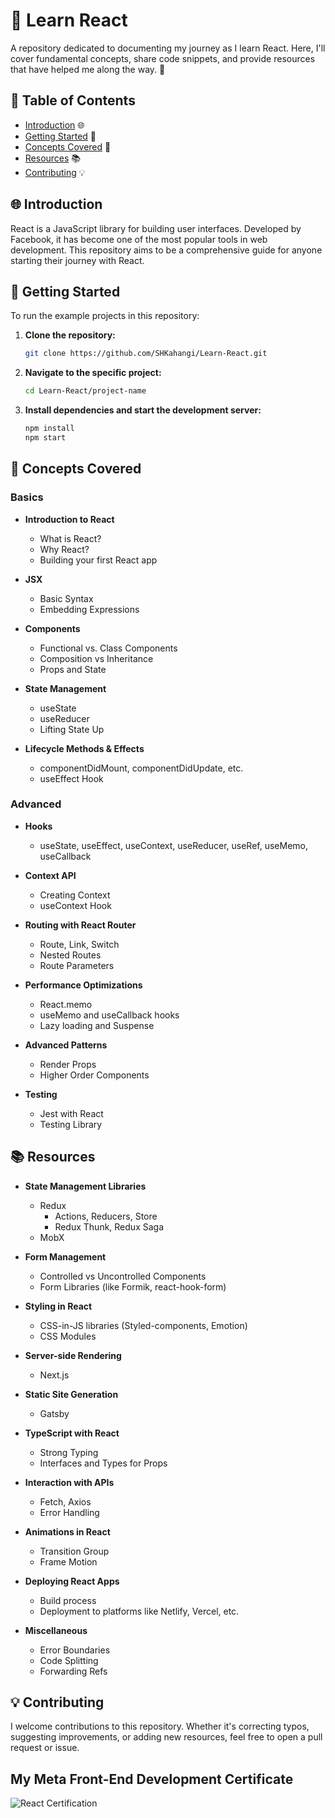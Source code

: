 # 🎨 Learn React

A repository dedicated to documenting my journey as I learn React. Here, I'll cover fundamental concepts, share code snippets, and provide resources that have helped me along the way. 🚀

## 📜 Table of Contents

- [Introduction](#introduction) 🌐
- [Getting Started](#getting-started) 🏁
- [Concepts Covered](#concepts-covered) 📘
- [Resources](#resources) 📚
- [Contributing](#contributing) 💡

## 🌐 Introduction

React is a JavaScript library for building user interfaces. Developed by Facebook, it has become one of the most popular tools in web development. This repository aims to be a comprehensive guide for anyone starting their journey with React.

## 🏁 Getting Started

To run the example projects in this repository:

1. **Clone the repository:**
   ```bash
   git clone https://github.com/SHKahangi/Learn-React.git
   ```
2. **Navigate to the specific project:**
   ```bash
   cd Learn-React/project-name
   ```
3. **Install dependencies and start the development server:**
   ```bash
   npm install
   npm start
   ```

## 📘 Concepts Covered

### Basics

- **Introduction to React**

  - What is React?
  - Why React?
  - Building your first React app

- **JSX**
  - Basic Syntax
  - Embedding Expressions
- **Components**

  - Functional vs. Class Components
  - Composition vs Inheritance
  - Props and State

- **State Management**

  - useState
  - useReducer
  - Lifting State Up

- **Lifecycle Methods & Effects**
  - componentDidMount, componentDidUpdate, etc.
  - useEffect Hook

### Advanced

- **Hooks**
  - useState, useEffect, useContext, useReducer, useRef, useMemo, useCallback
- **Context API**

  - Creating Context
  - useContext Hook

- **Routing with React Router**

  - Route, Link, Switch
  - Nested Routes
  - Route Parameters

- **Performance Optimizations**
  - React.memo
  - useMemo and useCallback hooks
  - Lazy loading and Suspense
- **Advanced Patterns**
  - Render Props
  - Higher Order Components
- **Testing**
  - Jest with React
  - Testing Library

## 📚 Resources

- **State Management Libraries**
  - Redux
    - Actions, Reducers, Store
    - Redux Thunk, Redux Saga
  - MobX
- **Form Management**
  - Controlled vs Uncontrolled Components
  - Form Libraries (like Formik, react-hook-form)
- **Styling in React**
  - CSS-in-JS libraries (Styled-components, Emotion)
  - CSS Modules
- **Server-side Rendering**
  - Next.js
- **Static Site Generation**
  - Gatsby
- **TypeScript with React**
  - Strong Typing
  - Interfaces and Types for Props
- **Interaction with APIs**
  - Fetch, Axios
  - Error Handling
- **Animations in React**
  - Transition Group
  - Frame Motion
- **Deploying React Apps**

  - Build process
  - Deployment to platforms like Netlify, Vercel, etc.

- **Miscellaneous**
  - Error Boundaries
  - Code Splitting
  - Forwarding Refs

## 💡 Contributing

I welcome contributions to this repository. Whether it's correcting typos, suggesting improvements, or adding new resources, feel free to open a pull request or issue.

## My Meta Front-End Development Certificate

![React Certification](https://user-images.githubusercontent.com/101328464/266797324-d7154465-ebdd-46a7-8e52-2fc79be1ddcd.jpg)
